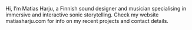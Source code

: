 Hi, I’m Matias Harju, a Finnish sound designer and musician specialising in immersive and interactive sonic storytelling.
Check my website matiasharju.com for info on my recent projects and contact details.

<!---
matiasharju/matiasharju is a ✨ special ✨ repository because its `README.md` (this file) appears on your GitHub profile.
You can click the Preview link to take a look at your changes.
--->
